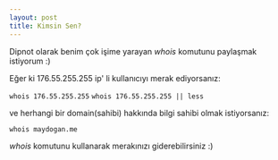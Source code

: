 ```yaml
---
layout: post
title: Kimsin Sen?
---
```

Dipnot olarak benim çok işime yarayan *whois* komutunu paylaşmak istiyorum :)

Eğer ki 176.55.255.255 ip' li kullanıcıyı merak ediyorsanız:

`whois 176.55.255.255`
`whois 176.55.255.255 || less`

ve herhangi bir domain(sahibi) hakkında bilgi sahibi olmak istiyorsanız:

`whois maydogan.me`

*whois* komutunu kullanarak merakınızı giderebilirsiniz :)



